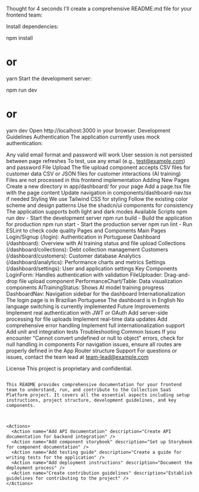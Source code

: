 Thought for 4 seconds
I'll create a comprehensive README.md file for your frontend team:


Install dependencies:

npm install
# or
yarn
Start the development server:

npm run dev
# or
yarn dev
Open http://localhost:3000 in your browser.
Development Guidelines
Authentication
The application currently uses mock authentication:

Any valid email format and password will work
User session is not persisted between page refreshes
To test, use any email (e.g., test@example.com) and password
File Upload
The file upload component accepts CSV files for customer data
CSV or JSON files for customer interactions (AI training)
Files are not processed in this frontend implementation
Adding New Pages
Create a new directory in app/dashboard/ for your page
Add a page.tsx file with the page content
Update navigation in components/dashboard-nav.tsx if needed
Styling
We use Tailwind CSS for styling
Follow the existing color scheme and design patterns
Use the shadcn/ui components for consistency
The application supports both light and dark modes
Available Scripts
npm run dev - Start the development server
npm run build - Build the application for production
npm run start - Start the production server
npm run lint - Run ESLint to check code quality
Pages and Components
Main Pages
Login/Signup (/login): Authentication in Portuguese
Dashboard (/dashboard): Overview with AI training status and file upload
Collections (/dashboard/collections): Debt collection management
Customers (/dashboard/customers): Customer database
Analytics (/dashboard/analytics): Performance charts and metrics
Settings (/dashboard/settings): User and application settings
Key Components
LoginForm: Handles authentication with validation
FileUploader: Drag-and-drop file upload component
PerformanceChart/Table: Data visualization components
AITrainingStatus: Shows AI model training progress
DashboardNav: Navigation sidebar for the dashboard
Internationalization
The login page is in Brazilian Portuguese
The dashboard is in English
No language switching is currently implemented
Future Improvements
Implement real authentication with JWT or OAuth
Add server-side processing for file uploads
Implement real-time data updates
Add comprehensive error handling
Implement full internationalization support
Add unit and integration tests
Troubleshooting
Common Issues
If you encounter "Cannot convert undefined or null to object" errors, check for null handling in components
For navigation issues, ensure all routes are properly defined in the App Router structure
Support
For questions or issues, contact the team lead at team-lead@example.com

License
This project is proprietary and confidential.

```

This README provides comprehensive documentation for your frontend team to understand, run, and contribute to the Collection SaaS Platform project. It covers all the essential aspects including setup instructions, project structure, development guidelines, and key components.



<Actions>
  <Action name="Add API documentation" description="Create API documentation for backend integration" />
  <Action name="Add component storybook" description="Set up Storybook for component documentation" />
  <Action name="Add testing guide" description="Create a guide for writing tests for the application" />
  <Action name="Add deployment instructions" description="Document the deployment process" />
  <Action name="Create contribution guidelines" description="Establish guidelines for contributing to the project" />
</Actions>